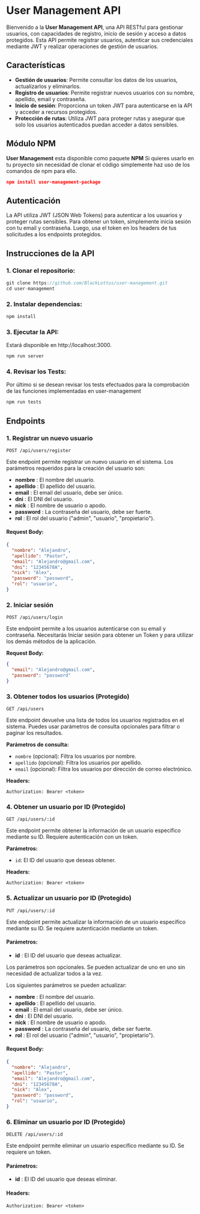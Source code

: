 # User Management API

Bienvenido a la **User Management API**, una API RESTful para gestionar usuarios, con capacidades de registro, inicio de sesión y acceso a datos protegidos. Esta API permite registrar usuarios, autenticar sus credenciales mediante JWT y realizar operaciones de gestión de usuarios.

## Características

- **Gestión de usuarios**: Permite consultar los datos de los usuarios, actualizarlos y eliminarlos.
- **Registro de usuarios**: Permite registrar nuevos usuarios con su nombre, apellido, email y contraseña.
- **Inicio de sesión**: Proporciona un token JWT para autenticarse en la API y acceder a recursos protegidos.
- **Protección de rutas**: Utiliza JWT para proteger rutas y asegurar que solo los usuarios autenticados puedan acceder a datos sensibles.

## Módulo NPM
**User Management** esta disponible como paquete **NPM**
Si quieres usarlo en tu proyecto sin necesidad de clonar el código simplemente haz uso de los comandos de npm para ello.
```json
npm install user-management-package
```

## Autenticación
La API utiliza JWT (JSON Web Tokens) para autenticar a los usuarios y proteger rutas sensibles. Para obtener un token, simplemente inicia sesión con tu email y contraseña. Luego, usa el token en los headers de tus solicitudes a los endpoints protegidos.

## Instrucciones de la API

### 1. Clonar el repositorio:
```javascript
git clone https://github.com/BlackLottus/user-management.git
cd user-management
```

### 2. Instalar dependencias:
```javascript
npm install
```

### 3. Ejecutar la API:

Estará disponible en http://localhost:3000.

```javascript
npm run server
```

### 4. Revisar los Tests:

Por último si se desean revisar los tests efectuados para la comprobación de las funciones implementadas en user-management
```javascript
npm run tests
```


## Endpoints

### 1. Registrar un nuevo usuario

`POST /api/users/register`

Este endpoint permite registrar un nuevo usuario en el sistema. Los parámetros requeridos para la creación del usuario son:

- **nombre** : El nombre del usuario.
- **apellido** : El apellido del usuario.
- **email** : El email del usuario, debe ser único.
- **dni** : El DNI del usuario.
- **nick** : El nombre de usuario o apodo.
- **password** : La contraseña del usuario, debe ser fuerte.
- **rol** : El rol del usuario ("admin", "usuario", "propietario").

#### **Request Body:**

```json
{
  "nombre": "Alejandro",
  "apellido": "Pastor",
  "email": "Alejandro@gmail.com",
  "dni": "12345678A",
  "nick": "Alex",
  "password": "password",
  "rol": "usuario",
}
```

### 2. Iniciar sesión

`POST /api/users/login`

Este endpoint permite a los usuarios autenticarse con su email y contraseña. Necesitarás Iniciar sesión para obtener un Token y para utilizar los demás métodos de la aplicación.

**Request Body:**

```json
{
  "email": "Alejandro@gmail.com",
  "password": "password"
}
```

### 3. Obtener todos los usuarios (Protegido)

`GET /api/users`

Este endpoint devuelve una lista de todos los usuarios registrados en el sistema. Puedes usar parámetros de consulta opcionales para filtrar o paginar los resultados.

**Parámetros de consulta:**

- `nombre` (opcional): Filtra los usuarios por nombre.
- `apellido` (opcional): Filtra los usuarios por apellido.
- `email` (opcional): Filtra los usuarios por dirección de correo electrónico.


**Headers:**

```text
Authorization: Bearer <token>
```

### 4. Obtener un usuario por ID (Protegido)

`GET /api/users/:id`

Este endpoint permite obtener la información de un usuario específico mediante su ID. Requiere autenticación con un token.

**Parámetros:**
- `id`: El ID del usuario que deseas obtener.

**Headers:**

```text
Authorization: Bearer <token>
```

### 5. Actualizar un usuario por ID (Protegido)

`PUT /api/users/:id`

Este endpoint permite actualizar la información de un usuario específico mediante su ID. Se requiere autenticación mediante un token.

#### **Parámetros:**

- **id** : El ID del usuario que deseas actualizar.

Los parámetros son opcionales. Se pueden actualizar de uno en uno sin necesidad de actualizar todos a la vez.

Los siguientes parámetros se pueden actualizar:

- **nombre** : El nombre del usuario.
- **apellido** : El apellido del usuario.
- **email** : El email del usuario, debe ser único.
- **dni** : El DNI del usuario.
- **nick** : El nombre de usuario o apodo.
- **password** : La contraseña del usuario, debe ser fuerte.
- **rol** : El rol del usuario ("admin", "usuario", "propietario").

#### **Request Body:**

```json
{
  "nombre": "Alejandro",
  "apellido": "Pastor",
  "email": "Alejandro@gmail.com",
  "dni": "12345678A",
  "nick": "Alex",
  "password": "password",
  "rol": "usuario",
}
```

### 6. Eliminar un usuario por ID (Protegido)

`DELETE /api/users/:id`

Este endpoint permite eliminar un usuario específico mediante su ID. Se requiere un token.

#### **Parámetros:**

- **id** : El ID del usuario que deseas eliminar.

#### **Headers:**

```text
Authorization: Bearer <token>
```